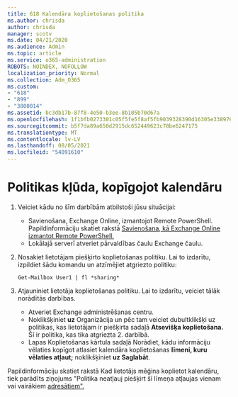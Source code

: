 ```yaml
---
title: 618 Kalendāra koplietošanas politika
ms.author: chrisda
author: chrisda
manager: scotv
ms.date: 04/21/2020
ms.audience: Admin
ms.topic: article
ms.service: o365-administration
ROBOTS: NOINDEX, NOFOLLOW
localization_priority: Normal
ms.collection: Adm_O365
ms.custom:
- "618"
- "899"
- "3800014"
ms.assetid: bc3db17b-87f8-4e50-b3ee-8b105b70d67a
ms.openlocfilehash: 1f1bfb0273301c05f5fe5f8af5fb9039328390d16305e33897680dce1c1977e8
ms.sourcegitcommit: b5f7da89a650d2915dc652449623c78be6247175
ms.translationtype: MT
ms.contentlocale: lv-LV
ms.lasthandoff: 08/05/2021
ms.locfileid: "54091610"
---
```

# <a name="policy-error-when-sharing-a-calendar"></a>Politikas kļūda, kopīgojot kalendāru

1. Veiciet kādu no šīm darbībām atbilstoši jūsu situācijai:
    - Savienošana, Exchange Online, izmantojot Remote PowerShell. Papildinformāciju skatiet rakstā [Savienošana, kā Exchange Online izmantot Remote PowerShell.](https://technet.microsoft.com/library/jj984289%28v=exchg.160%29.aspx)
    - Lokālajā serverī atveriet pārvaldības čaulu Exchange čaulu.
2. Nosakiet lietotājam piešķirto koplietošanas politiku. Lai to izdarītu, izpildiet šādu komandu un atzīmējiet atgriezto politiku:

    `
    Get-Mailbox User1 | fl *sharing*
    `

3. Atjauniniet lietotāja koplietošanas politiku. Lai to izdarītu, veiciet tālāk norādītās darbības.
    - Atveriet Exchange administrēšanas centru.
    - Noklikšķiniet **uz** Organizācija un pēc tam veiciet dubultklikšķi uz politikas, kas lietotājam ir piešķirta sadaļā **Atsevišķa koplietošana.** Šī ir politika, kas tika atgriezta 2. darbībā.
    - Lapas Koplietošanas kārtula sadaļā Norādiet, kādu informāciju vēlaties kopīgot atlasiet kalendāra koplietošanas **līmeni, kuru vēlaties atļaut;** noklikšķiniet **uz Saglabāt**.

Papildinformāciju skatiet rakstā Kad lietotājs mēģina koplietot kalendāru, tiek parādīts ziņojums "Politika neatļauj piešķirt šī līmeņa atļaujas vienam vai vairākiem [adresātiem".](https://docs.microsoft.com/exchange/troubleshoot/calendar-sharing/policy-permissions-issue)
